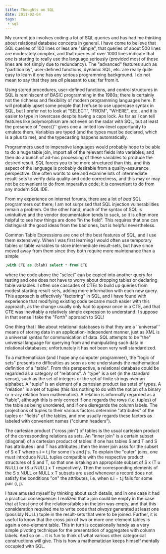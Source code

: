 ```yaml
---
title: Thoughts on SQL
date: 2011-02-04
tags: 
 - sql
---
```


My current job involves coding a lot of SQL queries and has had me
thinking about relational database concepts in general. I have come to
believe that SQL queries of 100 lines or less are "simple", that queries
of about 500 lines are moderately complex, and that queries of over 1000
lines indicate that one is starting to really use the language seriously
(provided most of those lines are not simply due to redundancy). The
"advanced" features such as "partition by", user-defined functions,
dynamic SQL, etc. are really quite easy to learn if one has any serious
programming background. I do not mean to say that they are *all*
pleasant to use; far from it.

Using stored procedures, user-defined functions, and control structures
in SQL is reminiscent of BASIC programming in the 1980s; there is
certainly not the richness and flexibility of modern programming
languages here. It will probably upset some people that I refuse to use
uppercase syntax in SQL, but I prefer not to look at "SELECT", "FROM",
"WHERE", etc., and it is easier to type in lowercase despite having a
caps lock. As far as I can tell features like polymorphism are not even
on the radar with SQL, but at least the presence of ''exec()'' gives one
a limited low-level opportunity to emulate them. Variables are typed
(and the types must be declared, which is a plus to me), and the
typecasting happens automatically.

Programmers used to imperative languages would probably hope to be able
to do a huge table join, import all of the relevant fields into
variables, and then do a bunch of ad-hoc processing of these variables
to produce the desired result. SQL forces you to be more structured than
this, and this aspect of the language is probably desirable from a
quality-assurance perspective. One often wants to see and examine lots
of intermediate result-sets to verify data quality and code correctness,
and this may or may not be convenient to do from imperative code; it
*is* convenient to do from any modern SQL IDE.

From my experience on internet forums, there are a lot of *bad* SQL
programmers out there; I am not surprised that SQL injection
vulnerabilities remain a problem. On the other hand, much of the syntax
of SQL is unintuitive and the vendor documentation tends to suck, so it
is often more helpful to see how things are done "in the field". This
requires that one can distinguish the good ideas from the bad ones, but
is helpful nevertheless.

Common Table Expressions are one of the best features of SQL, and I use
them extensively. When I was first learning I would often use temporary
tables or table variables to store intermediate result-sets, but have
since moved away from them since they both require more maintenance than
a simple

```sql
;with CTE as (blah) select * from CTE
```

where the code above the "select" can be copied into another query for
testing and one does not have to worry about dropping tables or
declaring table variables. I often use cascades of CTEs to build up
queries from modest starting result-sets, adding more information with
each new query. This approach is effectively "factoring" in SQL, and I
have found with experience that modifying existing code became much
easier with this approach, as the change usually only had to appear once
in a CTE, and that CTE was inevitably a relatively simple expression to
understand. I suppose in that sense I take the "Forth" approach to SQL!

One thing that I like about relational databases is that they are a
''universal'' means of storing data in an application-independent
manner, just as XML is a universal syntax for communication of data. SQL
attempts to be "the" universal language for querying from and
manipulating such data in relational databases; unfortunately it has not
been very well standardized.

To a mathematician (and I hope any computer programmer), the "logic of
sets" presents no difficulties as soon as one understands the
mathematical definition of a "table". From this perspective, a
relational database could be regarded as a category of "relations". A
"type" is a set (in the standard sense), such as the set of integers or
the set of finite strings over an alphabet. A "tuple" is an element of a
cartesian product (as sets) of types. A "relation" is a set of tuples
(this has nothing to do with the notion of a binary or n-ary relation
from mathematics). A relation is informally regarded as a "table",
although this is only correct if one regards the rows (i.e. tuples) of
the table as being unordered, and if one disregards the column labels.
The projections of tuples to their various factors determine
"attributes" of the tuples or "fields" of the tables, and one usually
regards these factors as labeled with convenient names ("column
headers").

The cartesian product ("cross join") of tables is the usual cartesian
product of the corresponding relations as sets. An "inner join" is a
certain subset (diagonal) of a cartesian product of tables: if one has
tables S and T and S has attributes i and T has attributes j then the
inner join asks for the subset of S x T where s.i = t.j for some i's and
j's. To explain the "outer" joins, one must introduce NULL tuples
compatible with the respective product structures of S and T, so that
one is taking an appropriate subset of S x (T u NULL) or (S u NULL) x T
respectively. Then the corresponding elements of the S x NULL or NULL x
T subsets are used whenever a record does not satisfy the conditions
"on" the attributes, i.e. when s.i = t.j fails for some pair (i, j).

I have amused myself by thinking about such details, and in one case it
had a practical consequence: I realized that a join could be empty in
the case that at least one of the relations/tables in the join was
empty, and that this consideration required me to write code that
*always* generated at least one (possibly NULL) tuple in the result-sets
that were to be joined. Further, it is useful to know that the cross
join of two or more one-element tables is again a one-element table.
This in turn is occasionally handy as a very simple pivoting technique
for the presentation of aggregates with column labels. And so on... it
is fun to think of what various other categorical constructions will
give. This is how a mathematician keeps himself mentally occupied with
SQL.

